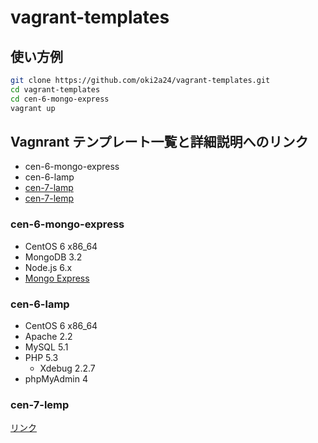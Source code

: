 # vagrant-templates
## 使い方例
```bash
git clone https://github.com/oki2a24/vagrant-templates.git
cd vagrant-templates
cd cen-6-mongo-express
vagrant up
```

## Vagnrant テンプレート一覧と詳細説明へのリンク
- cen-6-mongo-express
- cen-6-lamp
- [cen-7-lamp](cen-7-lamp/README.md)
- [cen-7-lemp](cen-7-lemp/README.md)

### cen-6-mongo-express
- CentOS 6 x86_64
- MongoDB 3.2
- Node.js 6.x
- [Mongo Express](https://github.com/mongo-express/mongo-express)

### cen-6-lamp
- CentOS 6 x86_64
- Apache 2.2
- MySQL 5.1
- PHP 5.3
  - Xdebug 2.2.7
- phpMyAdmin 4

### cen-7-lemp
[リンク](cen-7-lemp/README.md)

